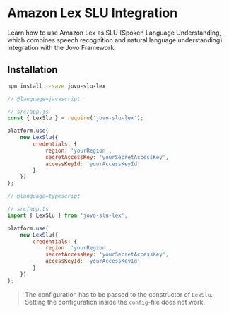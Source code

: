 # Amazon Lex SLU Integration

Learn how to use Amazon Lex as SLU (Spoken Language Understanding, which combines speech recognition and natural language understanding) integration with the Jovo Framework.

## Installation

```sh
npm install --save jovo-slu-lex
```

```javascript
// @language=javascript

// src/app.js
const { LexSlu } = require('jovo-slu-lex');

platform.use(
	new LexSlu({
		credentials: {
			region: 'yourRegion',
			secretAccessKey: 'yourSecretAccessKey',
			accessKeyId: 'yourAccessKeyId'
		}
	})
);

// @language=typescript

// src/app.ts
import { LexSlu } from 'jovo-slu-lex';

platform.use(
	new LexSlu({
		credentials: {
			region: 'yourRegion',
			secretAccessKey: 'yourSecretAccessKey',
			accessKeyId: 'yourAccessKeyId'
		}
	})
);
```

> The configuration has to be passed to the constructor of `LexSlu`. Setting the configuration inside the `config`-file does not work.